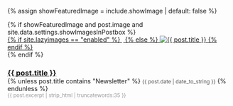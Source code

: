 {% assign showFeaturedImage = include.showImage | default: false %}

<div class="col-lg-4 col-md-6 mb-30px card-group">
    <div class="card h-100">
        {% if showFeaturedImage and post.image and site.data.settings.showImagesInPostbox %}
        <div class="maxthumb">
            <a href="{{ site.baseurl }}{{ post.url }}">       
                    {% if site.lazyimages == "enabled" %}
                        <img class="img-fluid lazyimg" src="data:image/png;base64,iVBORw0KGgoAAAANSUhEUgAAAAMAAAACCAQAAAA3fa6RAAAADklEQVR42mNkAANGCAUAACMAA2w/AMgAAAAASUVORK5CYII=" data-src="{% if post.image contains "://" %}{{ post.image }}{% else %}{{ site.baseurl }}/{{ post.image }}{% endif %}" alt="{{ post.title }}">
                    {% else %}
                        <img class="img-fluid" src="{% if post.image contains "://" %}{{ post.image }}{% else %}{{ site.baseurl }}/{{ post.image }}{% endif %}" alt="{{ post.title }}"> 
                    {% endif %}                
            </a>
        </div>
        {% endif %}
        <div class="card-body">
            <h3 class="card-title" style="margin-bottom:0">
                <a class="text-dark" href="{{ site.baseurl }}{{ post.url }}">{{ post.title }}</a>
            </h3>
            {% unless post.title contains "Newsletter" %}
            <small class="text-muted" style="color:#515151">{{ post.date | date_to_string }}</small>
            {% endunless %}
            <br>
            <small class="card-text mt-2" style="color:#9a9a9a; font-weight:normal" >{{ post.excerpt | strip_html | truncatewords:35 }}</small>
        </div>
    </div>
</div>